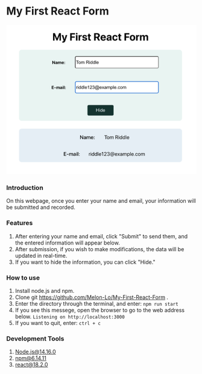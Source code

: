 # My First React Form

![Cover Img](https://github.com/Melon-Lo/My-First-React-Form/blob/main/cover.png?raw=true)

### Introduction

On this webpage, once you enter your name and email, your information will be submitted and recorded.

### Features

1. After entering your name and email, click "Submit" to send them, and the entered information will appear below.
2. After submission, if you wish to make modifications, the data will be updated in real-time.
3. If you want to hide the information, you can click "Hide."

### How to use

1. Install node.js and npm.
2. Clone git https://github.com/Melon-Lo/My-First-React-Form .
3. Enter the directory through the terminal, and enter:
   `npm run start`
4. If you see this messege, open the browser to go to the web address below.
   `Listening on http://localhost:3000`
5. If you want to quit, enter:
   `ctrl + c`

### Development Tools

1. Node.js@14.16.0
2. npm@6.14.11
3. react@18.2.0

